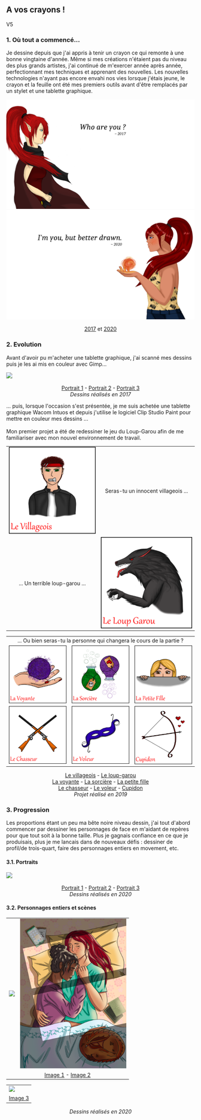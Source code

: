 ## A vos crayons !

V5

### 1. Où tout a commencé...

Je dessine depuis que j'ai appris à tenir un crayon ce qui remonte à une bonne vingtaine d'année. Même si mes créations n'étaient pas du niveau des plus grands artistes, j'ai 
continué de m'exercer année après année, perfectionnant mes techniques et apprenant des nouvelles.
Les nouvelles technologies n'ayant pas encore envahi nos vies lorsque j'étais jeune, le crayon et la feuille ont été mes premiers outils avant d'être remplacés par un stylet et 
une tablette graphique.

<img src="images/graphique/past_v1.png"/>
<img src="images/graphique/future_v1.png"/>

<p align="center">
  <a href="/images/graphique/past_v1.png">2017</a> et <a href="/images/graphique/future_v1.png">2020</a>
</p>

### 2. Evolution

Avant d'avoir pu m'acheter une tablette graphique, j'ai scanné mes dessins puis je les ai mis en couleur avec Gimp...

<img src="images/graphique/portrait2017.png"/>

<p align="center">
  <a href="/images/graphique/sirène_bleu.png">Portrait 1</a> - <a href="/images/graphique/enora.png">Portrait 2</a> - <a href="/images/graphique/personnage.png">Portrait 3</a>
<br>
  <i>Dessins réalisés en 2017</i>
</p>

... puis, lorsque l'occasion s'est présentée, je me suis achetée une tablette graphique Wacom Intuos et depuis j'utilise le logiciel Clip Studio Paint pour mettre en couleur 
mes dessins ...
<br><br>
Mon premier projet a été de redessiner le jeu du Loup-Garou afin de me familiariser avec mon nouvel environnement de travail.

<table>
  <tr>
    <td><img src="images/graphique/loup_garou/villageois.png"/></td>
    <td style="text-align:center">Seras-tu un innocent villageois ...</td>
  </tr>
  <tr>
    <td style="text-align:center">... Un terrible loup-garou ...</td>
    <td><img src="images/graphique/loup_garou/loup_garou.png"/></td>
  </tr>
</table>

<table>
  <tr>
    <td style="text-align:center" colspan="3">... Ou bien seras-tu la personne qui changera le cours de la partie ?</td>
  </tr>
  <tr>
  </tr>
  <tr>
    <td><img src="images/graphique/loup_garou/voyante.png"/></td>
    <td><img src="images/graphique/loup_garou/sorciere.png"/></td>
    <td><img src="images/graphique/loup_garou/petite_fille.png"/></td>
  </tr>
  <tr>
  </tr>
  <tr>
    <td><img src="images/graphique/loup_garou/chasseur.png"/></td>
    <td><img src="images/graphique/loup_garou/voleur.png"/></td>
    <td><img src="images/graphique/loup_garou/cupidon.png"/></td>
  </tr>
</table>

<p align="center">
  <a href="/images/graphique/loug_garou/villageois.png">Le villageois</a> - <a href="/images/graphique/loug_garou/loup_garou.png">Le loup-garou</a>
<br>
  <a href="/images/graphique/loug_garou/voyante.png">La voyante</a> - <a href="/images/graphique/loug_garou/sorciere.png">La sorcière</a> - <a href="/images/graphique/loug_garou/petite_fille.png">La petite fille</a>
<br>
  <a href="/images/graphique/loug_garou/chasseur.png">Le chasseur</a> - <a href="/images/graphique/loug_garou/voleur.png">Le voleur</a> - <a href="/images/graphique/loug_garou/cupidon.png">Cupidon</a>
<br>
  <i>Projet réalisé en 2019</i>
</p>

### 3. Progression

Les proportions étant un peu ma bête noire niveau dessin, j'ai tout d'abord commencer par dessiner les personnages de face en m'aidant de repères pour que tout soit à la bonne taille. Plus je gagnais confiance en ce que je produisais, plus je me lancais dans de nouveaux défis : dessiner de profil/de trois-quart, faire des personnages entiers en movement, etc.

#### 3.1. Portraits

<img src="images/graphique/portrait2020.png"/>

<p align="center">
  <a href="/images/graphique/portrait_1.png">Portrait 1</a> - <a href="/images/graphique/portrait_3_v2.png">Portrait 2</a> - <a href="/images/graphique/portrait_4.png">Portrait 3</a>
<br>
  <i>Dessins réalisés en 2020</i>
</p>

#### 3.2. Personnages entiers et scènes

<table>
  <tr>
    <td><img src="images/graphique/personnage_1_bg_v3.png" style="height:400px"/></td>
    <td><img src="images/graphique/wynn_et_eireen.png"  style="height:400px"/></td>
  </tr>
  <tr>
    <td style="text-align:center" colspan="2"><a href="/images/graphique/personnage_1_bg_v3.png">Image 1</a> - <a href="/images/graphique/wynn_et_eireen.png">Image 2</a></td>
  </tr>
</table>
<table>
  <tr>
    <td><img src="images/graphique/scene_v4_bg_nature.png"/></td>
  </tr>
  <tr>
    <td style="text-align:center"><a href="/images/graphique/scene_v4_bg_nature.png">Image 3</a></td>
  </tr>
</table>

<p align="center">
  <i>Dessins réalisés en 2020</i>
</p>
